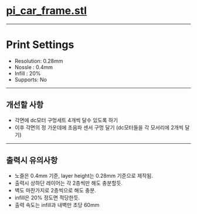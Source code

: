 # [pi_car_frame.stl](https://github.com/syki66/binary/blob/master/3D-modelings/pi_car_frame.stl)

---

# Print Settings

- Resolution: 0.28mm
- Nossle : 0.4mm
- Infill : 20%
- Supports: No

---

## 개선할 사항

- 각면에 dc모터 구멍세트 4개씩 달수 있도록 하기
- 이후 각면의 정 가운데에 초음파 센서 구멍 달기 (dc모터들을 각 모서리에 2개씩 달기)

---

## 출력시 유의사항

- 노즐은 0.4mm 기준, layer height는 0.28mm 기준으로 제작됨.
- 출력시 상하단 레이어는 각 2층씩만 해도 충분할듯.
- 벽도 마찬가지로 2층씩으로 해도 충분.
- infill은 20% 정도면 적당한듯.
- 출력 속도는 infill과 내벽만 초당 60mm